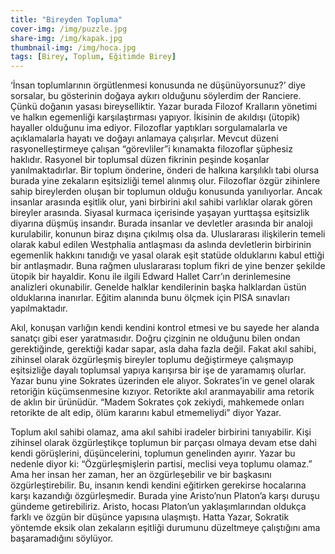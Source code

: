 ```yaml
---
title: "Bireyden Topluma"
cover-img: /img/puzzle.jpg
share-img: /img/kapak.jpg
thumbnail-img: /img/hoca.jpg
tags: [Birey, Toplum, Eğitimde Birey]
---
```


‘İnsan toplumlarının örgütlenmesi konusunda ne düşünüyorsunuz?’ diye sorsalar, bu gösterinin doğaya aykırı olduğunu söylerdim der Ranciere. Çünkü doğanın yasası bireyselliktir. Yazar burada Filozof Kralların yönetimi ve halkın egemenliği karşılaştırması yapıyor. İkisinin de akıldışı (ütopik) hayaller olduğunu ima ediyor. Filozoflar yaptıkları sorgulamalarla ve açıklamalarla hayatı ve doğayı anlamaya çalışırlar. Mevcut düzeni rasyonelleştirmeye çalışan “görevliler”i kınamakta filozoflar şüphesiz haklıdır. Rasyonel bir toplumsal düzen fikrinin peşinde koşanlar yanılmaktadırlar. Bir toplum önderine, önderi de halkına karşılıklı tabi olursa burada yine zekaların eşitsizliği temel alınmış olur. Filozoflar özgür zihinlere sahip bireylerden oluşan bir toplumun olduğu konusunda yanılıyorlar. Ancak insanlar arasında eşitlik olur, yani birbirini akıl sahibi varlıklar olarak gören bireyler arasında. Siyasal kurmaca içerisinde yaşayan yurttaşsa eşitsizlik diyarına düşmüş insandır. Burada insanlar ve devletler arasında bir analoji kurulabilir, konunun biraz dışına çıkılmış olsa da. Uluslararası ilişkilerin temeli olarak kabul edilen Westphalia antlaşması da aslında devletlerin birbirinin egemenlik hakkını tanıdığı ve yasal olarak eşit statüde olduklarını kabul ettiği bir antlaşmadır. Buna rağmen uluslararası toplum fikri de yine benzer şekilde ütopik bir hayaldir. Konu ile ilgili Edward Hallet Carr’ın derinlemesine analizleri okunabilir. Genelde halklar kendilerinin başka halklardan üstün olduklarına inanırlar. Eğitim alanında bunu ölçmek için PISA sınavları yapılmaktadır.

Akıl, konuşan varlığın kendi kendini kontrol etmesi ve bu sayede her alanda sanatçı gibi eser yaratmasıdır. Doğru çizginin ne olduğunu bilen ondan gerektiğinde, gerektiği kadar sapar, asla daha fazla değil. Fakat akıl sahibi, zihinsel olarak özgürleşmiş bireyler toplumu değiştirmeye çalışmayıp eşitsizliğe dayalı toplumsal yapıya karışırsa bir işe de yaramamış olurlar. Yazar bunu yine Sokrates üzerinden ele alıyor. Sokrates’in ve genel olarak retoriğin küçümsenmesine kızıyor. Retorikte akıl aranmayabilir ama retorik de aklın bir ürünüdür. “Madem Sokrates çok zekiydi, mahkemede onları retorikte de alt edip, ölüm kararını kabul etmemeliydi” diyor Yazar.

Toplum akıl sahibi olamaz, ama akıl sahibi iradeler birbirini tanıyabilir. Kişi zihinsel olarak özgürleştikçe toplumun bir parçası olmaya devam etse dahi kendi görüşlerini, düşüncelerini, toplumun genelinden ayırır. Yazar bu nedenle diyor ki: “Özgürleşmişlerin partisi, meclisi veya toplumu olamaz.” Ama her insan her zaman, her an özgürleşebilir ve bir başkasını özgürleştirebilir. Bu, insanın kendi kendini eğitirken gerekirse hocalarına karşı kazandığı özgürleşmedir. Burada yine Aristo’nun Platon’a karşı duruşu gündeme getirebiliriz. Aristo, hocası Platon’un yaklaşımlarından oldukça farklı ve özgün bir düşünce yapısına ulaşmıştı. Hatta Yazar, Sokratik yöntemde eksik olan zekaların eşitliği durumunu düzeltmeye çalıştığını ama başaramadığını söylüyor.
